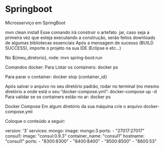 # Springboot
Microsserviço em SpringBoot

mvn clean install
Esse comando irá construir o artefato .jar, caso seja a primeira vez que esteja executando a construção, serão feitos downloads de algumas bibliotecas essenciais 
Após a mensagem de sucesso (BUILD SUCCESS),  importe o projeto na sua IDE (Eclipse e etc…)


No ${meu_diretorio}, rode:
mvn spring-boot:run

Comandos docker:
Para Listar os containers:
docker ps

Para parar o container:
docker stop {container_id}

Após salvar o arquivo no seu diretório padrão, rodar no terminal (no mesmo diretório a onde está o seu “docker-compose.yml”:
docker-compose up -d
Para validar se os containers estão no ar:
docker ps

Docker Compose
Em algum diretório da sua máquina crie o arquivo  docker-compose.yml

Coloque o conteúdo a seguir:

version: '3'
services:
  mongo:
    image: mongo:3
    ports:
      - "27017:27017"
  consul1:
    image: "consul:0.9.3"
    container_name: "consul1"
    hostname: "consul1"
    ports:
      - "8300:8300"
      - "8400:8400"
      - "8500:8500"
      - "8600:53"

	  


